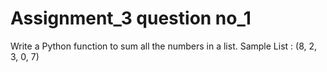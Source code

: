 # Assignment_3 question no_1
 Write a Python function to sum all the numbers in a list.
Sample List : (8, 2, 3, 0, 7)
